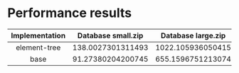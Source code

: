 
Performance results
===================

|Implementation|Database small.zip|Database large.zip|Database medium.zip|
| :---: | :---: | :---: | :---: |
|element-tree|138.0027301311493|1022.105936050415|547.5252857208252|
|base|91.27380204200745|655.1596751213074|375.6561770439148|
